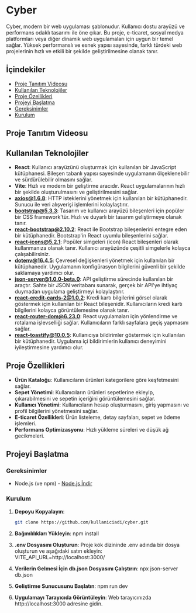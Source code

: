 # Cyber

Cyber, modern bir web uygulaması şablonudur. Kullanıcı dostu arayüzü ve performans odaklı tasarımı ile öne çıkar. Bu proje, e-ticaret, sosyal medya platformları veya diğer dinamik web uygulamaları için uygun bir temel sağlar. Yüksek performanslı ve esnek yapısı sayesinde, farklı türdeki web projelerinin hızlı ve etkili bir şekilde geliştirilmesine olanak tanır.


## İçindekiler
- [Proje Tanıtım Videosu](#proje-tanıtım-videosu)
- [Kullanılan Teknolojiler](#kullanilan-teknolojiler)
- [Proje Özellikleri](#proje-ozellikleri)
- [Projeyi Başlatma](#projeyi-baslatma)
- [Gereksinimler](#gereksinimler)
- [Kurulum](#kurulum)


## Proje Tanıtım Videosu



## Kullanılan Teknolojiler

- **React**: Kullanıcı arayüzünü oluşturmak için kullanılan bir JavaScript kütüphanesi. Bileşen tabanlı yapısı sayesinde uygulamanın ölçeklenebilir ve sürdürülebilir olmasını sağlar.
- **Vite**: Hızlı ve modern bir geliştirme aracıdır. React uygulamalarının hızlı bir şekilde oluşturulmasını ve geliştirilmesini sağlar.
- **axios@1.6.8**: HTTP isteklerini yönetmek için kullanılan bir kütüphanedir. Sunucu ile veri alışverişi işlemlerini kolaylaştırır.
- **bootstrap@5.3.3**: Tasarım ve kullanıcı arayüzü bileşenleri için popüler bir CSS framework'tür. Hızlı ve duyarlı bir tasarım geliştirmeye olanak tanır.
- **react-bootstrap@2.10.2**: React ile Bootstrap bileşenlerini entegre eden bir kütüphanedir. Bootstrap'in React uyumlu bileşenlerini sağlar.
- **react-icons@5.2.1**: Popüler simgeleri (icon) React bileşenleri olarak kullanmanıza olanak tanır. Kullanıcı arayüzünde çeşitli simgelerle kolayca çalışabilirsiniz.
- **dotenv@16.4.5**: Çevresel değişkenleri yönetmek için kullanılan bir kütüphanedir. Uygulamanın konfigürasyon bilgilerini güvenli bir şekilde saklamaya yardımcı olur.
- **json-server@1.0.0-beta.0**: API geliştirme sürecinde kullanılan bir araçtır. Sahte bir JSON veritabanı sunarak, gerçek bir API'ye ihtiyaç duymadan uygulama geliştirmeyi kolaylaştırır.
- **react-credit-cards-2@1.0.2**: Kredi kartı bilgilerini görsel olarak göstermek için kullanılan bir React bileşenidir. Kullanıcıların kredi kartı bilgilerini kolayca görüntülemesine olanak tanır.
- **react-router-dom@6.23.0**: React uygulamaları için yönlendirme ve rotalama işlevselliği sağlar. Kullanıcıların farklı sayfalara geçiş yapmasını sağlar.
- **react-toastify@10.0.5**: Kullanıcıya bildirimler göstermek için kullanılan bir kütüphanedir. Uygulama içi bildirimlerin kullanıcı deneyimini iyileştirmesine yardımcı olur.


## Proje Özellikleri

- **Ürün Kataloğu**: Kullanıcıların ürünleri kategorilere göre keşfetmesini sağlar.
- **Sepet Yönetimi**: Kullanıcıların ürünleri sepetlerine ekleyip, çıkarabilmesini ve sepetin içeriğini görüntülemesini sağlar.
- **Kullanıcı Yönetimi**: Kullanıcıların hesap oluşturmasını, giriş yapmasını ve profil bilgilerini yönetmesini sağlar.
- **E-ticaret Özellikleri**: Ürün listeleme, detay sayfaları, sepet ve ödeme işlemleri.
- **Performans Optimizasyonu**: Hızlı yükleme süreleri ve düşük ağ gecikmeleri.


## Projeyi Başlatma

### Gereksinimler

- Node.js (ve npm) - [Node.js İndir](https://nodejs.org/)

### Kurulum

1. **Depoyu Kopyalayın**:
   ```bash
   git clone https://github.com/kullaniciadi/cyber.git
   
2. **Bağımlılıkları Yükleyin**:
npm install

3. **.env Dosyasını Oluşturun**:
Proje kök dizininde .env adında bir dosya oluşturun ve aşağıdaki satırı ekleyin:
VITE_API_URL=http://localhost:3000/

4. **Verilerin Gelmesi İçin db.json Dosyasını Çalıştırın**:
npx json-server db.json

5. **Geliştirme Sunucusunu Başlatın**:
npm run dev

6. **Uygulamayı Tarayıcıda Görüntüleyin**:
Web tarayıcınızda http://localhost:3000 adresine gidin.

